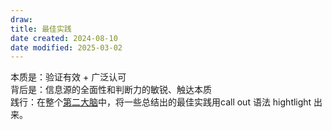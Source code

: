 ```yaml
---
draw:
title: 最佳实践
date created: 2024-08-10
date modified: 2025-03-02
---
```


本质是：验证有效 + 广泛认可  
背后是：信息源的全面性和判断力的敏锐、触达本质  
践行：在整个[第二大脑](第二大脑.md)中，将一些总结出的最佳实践用call out 语法 hightlight 出来。
